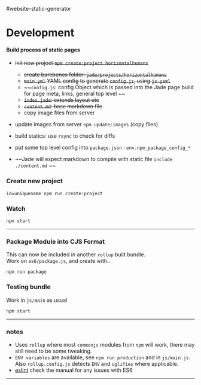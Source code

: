 #website-static-generator

# Development

#### Build process of static pages

* ~~init new project `npm create:project horizontalhumans`~~
	* ~~create barebones folder: `jade/projects/horizontalhumans`~~
	* ~~`main.yml` YAML config to generate `config.js`, using `js-yaml`~~
	* ~~`config.js`: config Object which is passed into the Jade page build for page meta, links, general top level ~~
	* ~~`index.jade`: extends layout etc~~
	* ~~`content.md`: base markdown file~~
	* copy image files from server	

* update images from server `npm update:images` (copy files)

* build statics: use `rsync` to check for diffs

* put some top level config into `package.json` : `env.npm_package_config_*`

* ~~Jade will expect markdown to compile with static file `include ./content.md` ~~

### Create new project

    id=uniquename npm run create:project

### Watch

    npm start


---


### Package Module into CJS Format
This can now be included in another `rollup` built bundle.  
Work on `es6/package.js`, and create with..
    
    npm run package

### Testing bundle
Work in `js/main` as usual

    npm start

---

### notes
* Uses `rollup` where most `commonjs` modules from `npm` will work, there may still need to be some tweaking.
* `ENV variables` are available, see `npm run production` and in `js/main.js`. Also `rollup.config.js` detects `ENV` and `uglifies` where applicable.
* [eslint](http://eslint.org/docs/user-guide/configuring) check the manual for any issues with ES6

---
